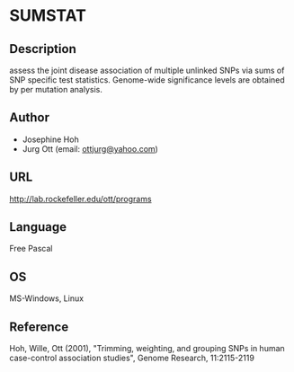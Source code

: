 # SUMSTAT

## Description
assess the joint disease association of multiple unlinked SNPs via sums of SNP specific test statistics. Genome-wide significance levels are obtained by per mutation analysis.

## Author
* Josephine Hoh
* Jurg Ott (email: ottjurg@yahoo.com)

## URL
http://lab.rockefeller.edu/ott/programs

## Language
Free Pascal

## OS
MS-Windows, Linux

## Reference
Hoh, Wille, Ott (2001), "Trimming, weighting, and grouping SNPs in human case-control association studies", Genome Research, 11:2115-2119